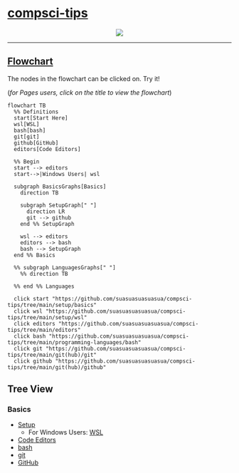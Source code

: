 # [compsci-tips](https://suasuasuasuasua.github.io/compsci-tips/)

<p align="center">
  <img src="https://i.kym-cdn.com/photos/images/newsfeed/001/562/650/cd0.jpg" />
</p>

---

<!-- Allow people to click the link to go back to the repo from the GitHub Pages -->
## [Flowchart](https://github.com/suasuasuasuasua/compsci-tips#flowchart)

The nodes in the flowchart can be clicked on. Try it!

(_for Pages users, click on the title to view the flowchart_)

```mermaid
flowchart TB
  %% Definitions
  start[Start Here]
  wsl[WSL]
  bash[bash]
  git[git]
  github[GitHub]
  editors[Code Editors]

  %% Begin
  start --> editors
  start-->|Windows Users| wsl

  subgraph BasicsGraphs[Basics]
    direction TB

    subgraph SetupGraph[" "]
      direction LR
      git --> github
    end %% SetupGraph

    wsl --> editors
    editors --> bash
    bash --> SetupGraph
  end %% Basics

  %% subgraph LanguagesGraphs[" "]
    %% direction TB
    
  %% end %% Languages

  click start "https://github.com/suasuasuasuasua/compsci-tips/tree/main/setup/basics"
  click wsl "https://github.com/suasuasuasuasua/compsci-tips/tree/main/setup/wsl"
  click editors "https://github.com/suasuasuasuasua/compsci-tips/tree/main/editors"
  click bash "https://github.com/suasuasuasuasua/compsci-tips/tree/main/programming-languages/bash"
  click git "https://github.com/suasuasuasuasua/compsci-tips/tree/main/git(hub)/git"
  click github "https://github.com/suasuasuasuasua/compsci-tips/tree/main/git(hub)/github"
```

## Tree View

### Basics

- [Setup](./setup/basics/)
  - For Windows Users: [WSL](./setup/wsl/)
- [Code Editors](./editors/)
- [bash](./programming-languages/bash/)
- [git](./git(hub)/git/)
- [GitHub](./git(hub)/github/)
